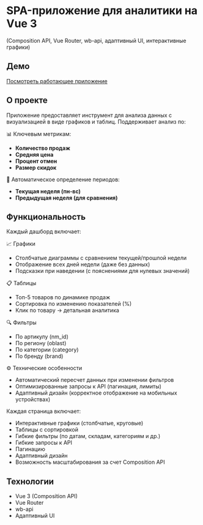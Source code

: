 # SPA-приложение для аналитики на Vue 3  
(Composition API, Vue Router, wb-api, адаптивный UI, интерактивные графики)  

## Демо  
[Посмотреть работающее приложение](https://spa-analytics2.vercel.app/)  

## О проекте  
Приложение предоставляет инструмент для анализа данных с визуализацией в виде графиков и таблиц. Поддерживает анализ по: 

📊 Ключевым метрикам:
- **Количество продаж**
- **Средняя цена**  
- **Процент отмен**
- **Размер скидок**

📅 Автоматическое определение периодов:
- **Текущая неделя (пн-вс)**
- **Предыдущая неделя (для сравнения)**

## Функциональность  
Каждый дашборд включает:

📈 Графики
- Столбчатые диаграммы с сравнением текущей/прошлой недели
- Отображение всех дней недели (даже без данных)
- Подсказки при наведении (с пояснениями для нулевых значений)

📋 Таблицы
- Топ-5 товаров по динамике продаж
- Сортировка по изменению показателей (%)
- Клик по товару → детальная аналитика

🔍 Фильтры
- По артикулу (nm_id)
- По региону (oblast)
- По категории (category)
- По бренду (brand)

⚙ Технические особенности
- Автоматический пересчет данных при изменении фильтров
- Оптимизированные запросы к API (пагинация, лимиты)
- Адаптивный дизайн (корректное отображение на мобильных устройствах)

Каждая страница включает:  
- Интерактивные графики (столбчатые, круговые)  
- Таблицы с сортировкой  
- Гибкие фильтры (по датам, складам, категориям и др.)  
- Гибкие запросы к API  
- Пагинацию  
- Адаптивный дизайн  
- Возможность масштабирования за счет Composition API  

## Технологии  
- Vue 3 (Composition API)  
- Vue Router  
- wb-api  
- Адаптивный UI 
